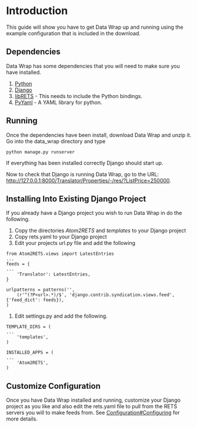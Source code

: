 # Introduction #
This guide will show you have to get Data Wrap up and running using the example configuration that is included in the download.

## Dependencies ##

Data Wrap has some dependencies that you will need to make sure you have installed.

  1. [Python](http://python.org/)
  1. [Django](http://www.djangoproject.com/)
  1. [libRETS](http://code.crt.realtors.org/projects/librets/) - This needs to include the Python bindings.
  1. [PyYaml](http://pyyaml.org/) - A YAML library for python.

## Running ##

Once the dependencies have been install, download Data Wrap and unzip it.  Go into the data\_wrap directory and type

`python manage.py runserver`

If everything has been installed correctly Django should start up.

Now to check that Django is running Data Wrap, go to the URL: http://127.0.0.1:8000/Translator/Properties/-/res/?ListPrice=250000.

## Installing Into Existing Django Project ##
If you already have a Django project you wish to run Data Wrap in do the following.

  1. Copy the directories _Atom2RETS_ and _templates_ to your Django project
  1. Copy rets.yaml to your Django project
  1. Edit your projects url.py file and add the following
```
from Atom2RETS.views import LatestEntries
...
feeds = {
...
    'Translator': LatestEntries,
}

urlpatterns = patterns('',
    (r'^(?P<url>.*)/$', 'django.contrib.syndication.views.feed', {'feed_dict': feeds}),
)

```
  1. Edit settings.py and add the following.
```
TEMPLATE_DIRS = (
...
    'templates',
)

INSTALLED_APPS = (
...
    'Atom2RETS',
)
```

## Customize Configuration ##
Once you have Data Wrap installed and running, customize your Django project as you like and also edit the rets.yaml file to pull from the RETS servers you will to make feeds from.  See [Configuration#Configuring](Configuration#Configuring.md) for more details.